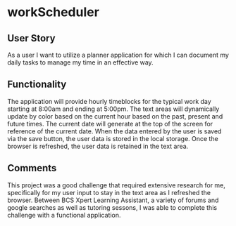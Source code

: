 # workScheduler

## User Story

As a user I want to utilize a planner application for which I can document my daily tasks to manage my time in an effective way.

## Functionality

The application will provide hourly timeblocks for the typical work day starting at 8:00am and ending at 5:00pm. The text areas will dynamically update by color based on the current hour based on the past, present and future times.
The current date will generate at the top of the screen for reference of the current date.
When the data entered by the user is saved via the save button, the user data is stored in the local storage. Once the browser is refreshed, the user data is retained in the text area.

## Comments

This project was a good challenge that required extensive research for me, specifically for my user input to stay in the text area as I refreshed the browser. Between BCS Xpert Learning Assistant, a variety of forums and google searches as well as tutoring sessons, I was able to complete this challenge with a functional application.
